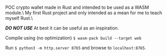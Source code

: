 POC crypto wallet made in Rust and intended to be used as a WASM module.\ 
My first Rust project and only intended as a mean for me to teach myself Rust.\ 

***DO NOT USE*** At best it can be useful as an inspiration.

Compile using (no optimization)
```$ wasm-pack build --target web```

Run
```$ python3 -m http.server 8765```
and browse to `localhost:8765`.
